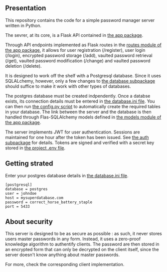 ## Presentation

This repository contains the code for a simple password manager server written in Python.

The sevrer, at its core, is a Flask API contained in [the app package](/app/).

Through API endpoints implemented as Flask routes in the [routes module of the app package](/app/routes.py), it allows for user registration (/register), user login (/login), encrypted password storage (/add), vaulted password retrieval (/get), vaulted password modification (/change) and vaulted password deletion (/delete). 

It is designed to work off the shelf with a Postgresql database. Since it uses SQLALchemy, however, only a few changes to [the database subpackage](/app/database/) should suffice to make it work with other types of databases.

The postgres database must be created indpendently. Once a databse exists, its connection details must be entered in [the database.ini file](/app/database/database.ini.example). You can then run [the config.py script](/config.py) to automatically create the required tables in your database. The link between the server and the database is then handled through Flas-SQLAlchemy models defined in [the models module of the app package](/app/models.py).

The server implements JWT for user authentication. Sessions are maintained for one hour after the token has been issued. See [the auth subpackage](/app/auth/) for details. Tokens are signed and verified with a secret key stored in [the project .env file](/.env.example).

## Getting strated 

Enter your postgres database details in [the database.ini file](/app/database/database.ini.example).

```example
[postgresql]
database = postgres
user = johndoe
host = mysuperdatabase.com
password = correct_horse_battery_staple
port = 5433
```

## About security

This server is designed to be as secure as possible : as such, it never stores users master passwords in any form. Instead, it uses a zero-proof knowledge algorithm to authentify clients. The password are then stored in an encrypted form that can only be decrypted on the client itself, since the server doesn't know anything about master passwords.

For more, check the corresponding client implementation. 





